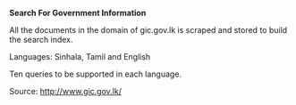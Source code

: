 **Search For Government Information**

All the documents in the domain of gic.gov.lk is scraped and stored to
build the search index.

Languages: Sinhala, Tamil and English

Ten queries to be supported in each language.

Source: http://www.gic.gov.lk/

